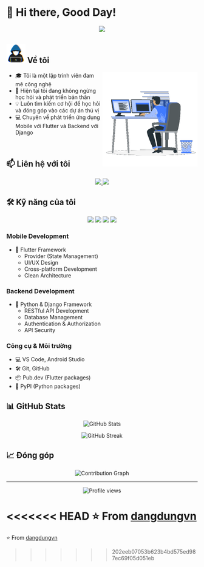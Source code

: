 # 👋 Hi there, Good Day!

<div align="center">
  <img src="https://readme-typing-svg.herokuapp.com?font=Time+New+Roman&color=cyan&size=25&center=true&vCenter=true&width=600&height=100&lines=Xin+chào,+Tôi+là+Phan+Văn+Tùng;Mobile+Developer+với+Flutter;Backend+Developer+với+Django;Luôn+học+hỏi+và+phát+triển+mỗi+ngày" />
</div>

## <picture><img src = "https://github.com/0xAbdulKhalid/0xAbdulKhalid/raw/main/assets/mdImages/about_me.gif" width = 50px></picture> Về tôi

<picture> <img align="right" src="https://github.com/0xAbdulKhalid/0xAbdulKhalid/raw/main/assets/mdImages/Right_Side.gif" width = 250px></picture>

- 🎓 Tôi là một lập trình viên đam mê công nghệ
- 🌱 Hiện tại tôi đang không ngừng học hỏi và phát triển bản thân
- 💡 Luôn tìm kiếm cơ hội để học hỏi và đóng góp vào các dự án thú vị
- 💻 Chuyên về phát triển ứng dụng Mobile với Flutter và Backend với Django

<br>

## 📫 Liên hệ với tôi

<p align="center">
  <a href="mailto:tungmj1605@gmail.com">
    <img src="https://img.shields.io/badge/Gmail-D14836?style=for-the-badge&logo=gmail&logoColor=white"/>
  </a>
  <a href="https://github.com/dangdungvn">
    <img src="https://img.shields.io/badge/GitHub-100000?style=for-the-badge&logo=github&logoColor=white"/>
  </a>
</p>

## 🛠️ Kỹ năng của tôi

<p align="center">
  <img src="https://img.shields.io/badge/Flutter-02569B?style=for-the-badge&logo=flutter&logoColor=white"/>
  <img src="https://img.shields.io/badge/Dart-0175C2?style=for-the-badge&logo=dart&logoColor=white"/>
  <img src="https://img.shields.io/badge/Python-3776AB?style=for-the-badge&logo=python&logoColor=white"/>
  <img src="https://img.shields.io/badge/Django-092E20?style=for-the-badge&logo=django&logoColor=white"/>
</p>

### Mobile Development
- 📱 Flutter Framework
  - Provider (State Management)
  - UI/UX Design
  - Cross-platform Development
  - Clean Architecture

### Backend Development
- 🐍 Python & Django Framework
  - RESTful API Development
  - Database Management
  - Authentication & Authorization
  - API Security

### Công cụ & Môi trường
- 💻 VS Code, Android Studio
- 🛠️ Git, GitHub
- 📦 Pub.dev (Flutter packages)
- 🐳 PyPI (Python packages)

## 📊 GitHub Stats

<p align="center">
  <img src="https://github-readme-stats.vercel.app/api?username=dangdungvn&show_icons=true&theme=radical" alt="GitHub Stats" />
</p>

<p align="center">
  <img src="https://github-readme-streak-stats.herokuapp.com/?user=dangdungvn&theme=radical" alt="GitHub Streak" />
</p>

## 📈 Đóng góp

<p align="center">
  <img src="https://github-readme-activity-graph.vercel.app/graph?username=dangdungvn&theme=react-dark" alt="Contribution Graph" />
</p>

---
<p align="center">
  <img src="https://komarev.com/ghpvc/?username=dangdungvn&color=blueviolet" alt="Profile views" />
</p>

<<<<<<< HEAD
⭐️ From [dangdungvn](https://github.com/dangdungvn)
=======
⭐️ From [dangdungvn](https://github.com/dangdungvn)
>>>>>>> 202eeb07053b623b4bd575ed987ec69f05d051eb
